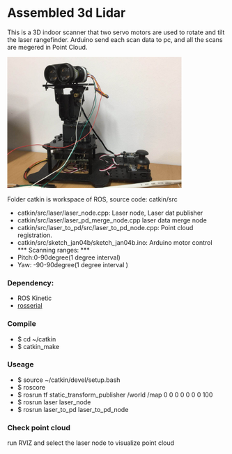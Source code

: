 # Assembled 3d Lidar
This is a 3D indoor scanner that two servo motors are used to rotate and tilt the laser rangefinder. Arduino send each scan data to pc, and all the scans are megered in Point Cloud.    
<div ><img src="https://github.com/fan5ga/assembled_3D_lidar/blob/master/Lidar.jpg" width="400px"></div>


Folder catkin is  workspace of ROS, source code: catkin/src
- catkin/src/laser/laser_node.cpp: Laser node, Laser dat publisher    
- catkin/src/laser/laser_pd_merge_node.cpp laser data merge node    
- catkin/src/laser_to_pd/src/laser_to_pd_node.cpp: Point cloud registration.  
- catkin/src/sketch_jan04b/sketch_jan04b.ino: Arduino motor control   
*** Scanning ranges: ***
- Pitch:0-90degree(1 degree interval)
- Yaw: -90-90degree(1 degree interval )

### Dependency:
- ROS Kinetic
- [rosserial](http://wiki.ros.org/rosserial)


### Compile
- $ cd ~/catkin
- $ catkin_make

### Useage
- $ source ~/catkin/devel/setup.bash
- $ roscore
- $ rosrun tf static_transform_publisher /world /map 0 0 0 0 0 0 0 100
- $ rosrun laser laser_node
- $ rosrun laser_to_pd laser_to_pd_node 

### Check point cloud 
run RVIZ and select the laser node to visualize point cloud


